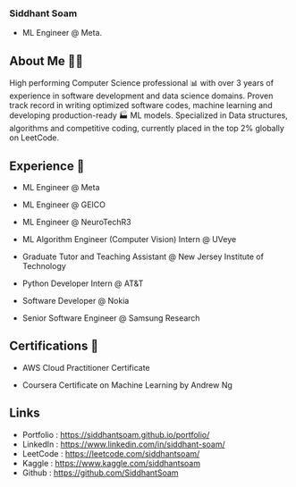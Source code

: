 ### Siddhant Soam

- ML Engineer @ Meta.
## About Me 🙋‍♂️

High performing Computer Science professional 📊 with over 3 years of experience in software development and data science domains. Proven track record in writing optimized software codes, machine learning and developing production-ready 🏭 ML models. Specialized in Data structures, algorithms and competitive coding, currently placed in the top 2% globally on LeetCode.

## Experience 💼
- ML Engineer @ Meta

- ML Engineer @ GEICO
  
- ML Engineer @ NeuroTechR3

- ML Algorithm Engineer (Computer Vision) Intern @ UVeye

- Graduate Tutor and Teaching Assistant @ New Jersey Institute of Technology

- Python Developer Intern @  AT&T

- Software Developer @ Nokia

- Senior Software Engineer @ Samsung Research

## Certifications 🏅

- AWS Cloud Practitioner Certificate

- Coursera Certificate on Machine Learning by Andrew Ng

## Links

- Portfolio : https://siddhantsoam.github.io/portfolio/
- LinkedIn : https://www.linkedin.com/in/siddhant-soam/
- LeetCode : https://leetcode.com/siddhantsoam/
- Kaggle : https://www.kaggle.com/siddhantsoam
- Github : https://github.com/SiddhantSoam


